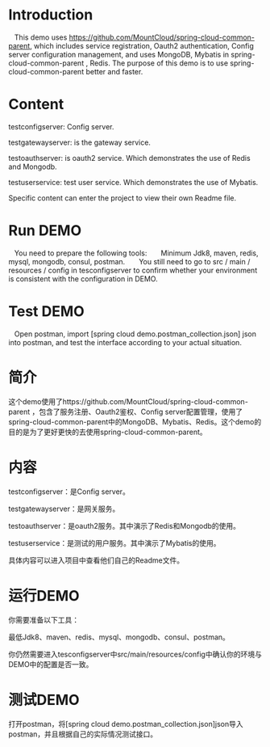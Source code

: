 # Introduction
   This demo uses https://github.com/MountCloud/spring-cloud-common-parent, which includes service registration, Oauth2 authentication, Config server configuration management, and uses MongoDB, Mybatis in spring-cloud-common-parent , Redis. The purpose of this demo is to use spring-cloud-common-parent better and faster.
  
# Content
testconfigserver: Config server.

testgatewayserver: is the gateway service.

testoauthserver: is oauth2 service. Which demonstrates the use of Redis and Mongodb.

testuserservice: test user service. Which demonstrates the use of Mybatis.

Specific content can enter the project to view their own Readme file.

# Run DEMO
   You need to prepare the following tools:
  
   Minimum Jdk8, maven, redis, mysql, mongodb, consul, postman.
  
   You still need to go to src / main / resources / config in tesconfigserver to confirm whether your environment is consistent with the configuration in DEMO.

# Test DEMO
   Open postman, import [spring cloud demo.postman_collection.json] json into postman, and test the interface according to your actual situation.

# 简介
  这个demo使用了https://github.com/MountCloud/spring-cloud-common-parent ，包含了服务注册、Oauth2鉴权、Config server配置管理，使用了spring-cloud-common-parent中的MongoDB、Mybatis、Redis。这个demo的目的是为了更好更快的去使用spring-cloud-common-parent。
  
# 内容
testconfigserver：是Config server。

testgatewayserver：是网关服务。

testoauthserver：是oauth2服务。其中演示了Redis和Mongodb的使用。

testuserservice：是测试的用户服务。其中演示了Mybatis的使用。

具体内容可以进入项目中查看他们自己的Readme文件。

# 运行DEMO
  你需要准备以下工具：
  
  最低Jdk8、maven、redis、mysql、mongodb、consul、postman。
  
  你仍然需要进入tesconfigserver中src/main/resources/config中确认你的环境与DEMO中的配置是否一致。

# 测试DEMO
  打开postman，将[spring cloud demo.postman_collection.json]json导入postman，并且根据自己的实际情况测试接口。
